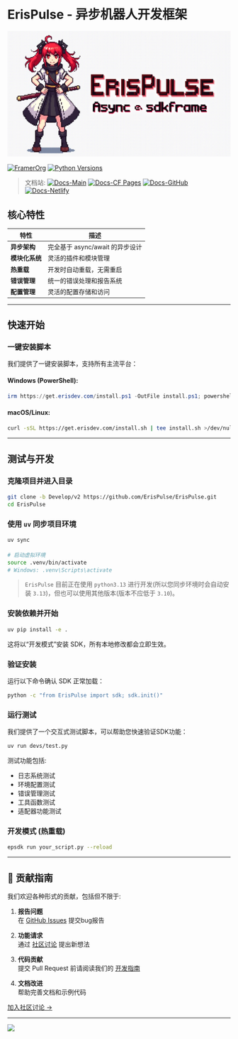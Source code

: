 # ErisPulse - 异步机器人开发框架

![ErisPulse Logo](.github/assets/erispulse_logo.png)

[![FramerOrg](https://img.shields.io/badge/合作伙伴-FramerOrg-blue?style=flat-square)](https://github.com/FramerOrg)
[![Python Versions](https://img.shields.io/pypi/pyversions/ErisPulse?style=flat-square)](https://pypi.org/project/ErisPulse/)

> 文档站: 
[![Docs-Main](https://img.shields.io/badge/docs-main_site-blue?style=flat-square)](https://www.erisdev.com/#docs)
[![Docs-CF Pages](https://img.shields.io/badge/docs-cloudflare-blue?style=flat-square)](https://erispulse.pages.dev/#docs)
[![Docs-GitHub](https://img.shields.io/badge/docs-github-blue?style=flat-square)](https://erispulse.github.io/#docs)
[![Docs-Netlify](https://img.shields.io/badge/docs-netlify-blue?style=flat-square)](https://erispulse.netlify.app/#docs)


## 核心特性

| 特性 | 描述 |
|------|------|
| **异步架构** | 完全基于 async/await 的异步设计 |
| **模块化系统** | 灵活的插件和模块管理 |
| **热重载** | 开发时自动重载，无需重启 |
| **错误管理** | 统一的错误处理和报告系统 |
| **配置管理** | 灵活的配置存储和访问 |

---

## 快速开始

### 一键安装脚本

我们提供了一键安装脚本，支持所有主流平台：

#### Windows (PowerShell):

```powershell
irm https://get.erisdev.com/install.ps1 -OutFile install.ps1; powershell -ExecutionPolicy Bypass -File install.ps1
```

#### macOS/Linux:
```bash
curl -sSL https://get.erisdev.com/install.sh | tee install.sh >/dev/null && chmod +x install.sh && ./install.sh
```

---

## 测试与开发

### 克隆项目并进入目录

```bash
git clone -b Develop/v2 https://github.com/ErisPulse/ErisPulse.git
cd ErisPulse
```

### 使用 `uv` 同步项目环境

```bash
uv sync

# 启动虚拟环境
source .venv/bin/activate   
# Windows: .venv\Scripts\activate
```

> `ErisPulse` 目前正在使用 `python3.13` 进行开发(所以您同步环境时会自动安装 `3.13`)，但也可以使用其他版本(版本不应低于 `3.10`)。

### 安装依赖并开始

```bash
uv pip install -e .
```

这将以“开发模式”安装 SDK，所有本地修改都会立即生效。

### 验证安装

运行以下命令确认 SDK 正常加载：

```bash
python -c "from ErisPulse import sdk; sdk.init()"
```

### 运行测试

我们提供了一个交互式测试脚本，可以帮助您快速验证SDK功能：

```bash
uv run devs/test.py
```

测试功能包括:
- 日志系统测试
- 环境配置测试
- 错误管理测试
- 工具函数测试
- 适配器功能测试

### 开发模式 (热重载)
```bash
epsdk run your_script.py --reload
```

---

## 🤝 贡献指南

我们欢迎各种形式的贡献，包括但不限于:

1. **报告问题**  
   在 [GitHub Issues](https://github.com/ErisPulse/ErisPulse/issues) 提交bug报告

2. **功能请求**  
   通过 [社区讨论](https://github.com/ErisPulse/ErisPulse/discussions) 提出新想法

3. **代码贡献**  
   提交 Pull Request 前请阅读我们的 [开发指南](docs/DEVELOPMENT.md)

4. **文档改进**  
   帮助完善文档和示例代码

[加入社区讨论 →](https://github.com/ErisPulse/ErisPulse/discussions)

---

[![](https://starchart.cc/ErisPulse/ErisPulse.svg?variant=adaptive)](https://starchart.cc/ErisPulse/ErisPulse)


